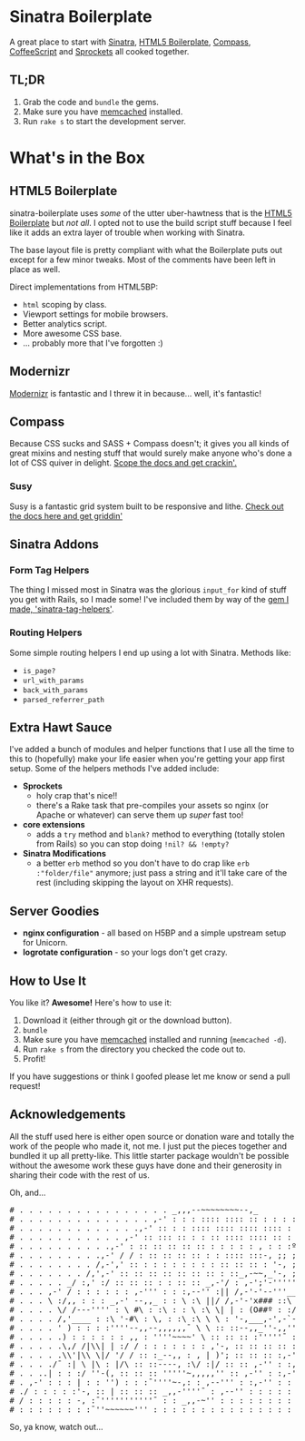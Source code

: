 # Sinatra Boilerplate
A great place to start with [Sinatra](http://www.sinatrarb.com/), [HTML5 Boilerplate](http://html5boilerplate.com/), [Compass](http://compass-style.org/), [CoffeeScript](http://coffeescript.org/) and [Sprockets](https://github.com/sstephenson/sprockets) all cooked together.

## TL;DR
1. Grab the code and `bundle` the gems.
2. Make sure you have [memcached](http://www.memcached.org/) installed.
3. Run `rake s` to start the development server.

# What's in the Box
## HTML5 Boilerplate
sinatra-boilerplate uses *some* of the utter uber-hawtness that is the [HTML5 Boilerplate](http://html5boilerplate.com/) but *not all*. I opted not to use the build script stuff because I feel like it adds an extra layer of trouble when working with Sinatra.

The base layout file is pretty compliant with what the Boilerplate puts out except for a few minor tweaks. Most of the comments have been left in place as well.

Direct implementations from HTML5BP:

* `html` scoping by class.
* Viewport settings for mobile browsers.
* Better analytics script.
* More awesome CSS base.
* ... probably more that I've forgotten :)

## Modernizr
[Modernizr](http://www.modernizr.com/) is fantastic and I threw it in because... well, it's fantastic!

## Compass
Because CSS sucks and SASS + Compass doesn't; it gives you all kinds of great mixins and nesting stuff that would surely make anyone who's done a lot of CSS quiver in delight. [Scope the docs and get crackin'.](http://compass-style.org/)

### Susy
Susy is a fantastic grid system built to be responsive and lithe. [Check out the docs here and get griddin'](http://susy.oddbird.net/)

## Sinatra Addons
### Form Tag Helpers
The thing I missed most in Sinatra was the glorious `input_for` kind of stuff you get with Rails, so I made some! I've included them by way of the [gem I made, 'sinatra-tag-helpers'](https://github.com/l3ck/sinatra-tag-helpers).

### Routing Helpers
Some simple routing helpers I end up using a lot with Sinatra. Methods like:
* `is_page?`
* `url_with_params`
* `back_with_params`
* `parsed_referrer_path`

## Extra Hawt Sauce
I've added a bunch of modules and helper functions that I use all the time to this to (hopefully) make your life easier when you're getting your app first setup. Some of the helpers methods I've added include:

* **Sprockets**
  * holy crap that's nice!!
  * there's a Rake task that pre-compiles your assets so nginx (or Apache or whatever) can serve them up _super_ fast too!
* **core extensions**
  * adds a `try` method and `blank?` method to everything (totally stolen from Rails) so you can stop doing `!nil? && !empty?`
* **Sinatra Modifications**
  * a better `erb` method so you don't have to do crap like `erb :"folder/file"` anymore; just pass a string and it'll take care of the rest (including skipping the layout on XHR requests).

## Server Goodies
* **nginx configuration** - all based on H5BP and a simple upstream setup for Unicorn.
* **logrotate configuration** - so your logs don't get crazy.

## How to Use It
You like it? **Awesome!** Here's how to use it:

1. Download it (either through git or the download button).
2. `bundle`
3. Make sure you have [memcached](http://www.memcached.org/) installed and running (`memcached -d`).
4. Run `rake s` from the directory you checked the code out to.
5. Profit!

If you have suggestions or think I goofed please let me know or send a pull request!

## Acknowledgements
All the stuff used here is either open source or donation ware and totally the work of the people who made it, not me. I just put the pieces together and bundled it up all pretty-like. This little starter package wouldn't be possible without the awesome work these guys have done and their generosity in sharing their code with the rest of us.

Oh, and...

<pre>
# . . . . . . . . . . . . . . . . _,,,--~~~~~~~~--,_
# . . . . . . . . . . . . . . ,-' : : : :::: :::: :: : : : : :º '-, ITS A TRAP!
# . . . . . . . . . . . . .,-' :: : : :::: :::: :::: :::: : : :o : '-,
# . . . . . . . . . . . ,-' :: ::: :: : : :: :::: :::: :: : : : : :O '-,
# . . . . . . . . . .,-' : :: :: :: :: :: : : : : : , : : :º :::: :::: ::';
# . . . . . . . . .,-' / / : :: :: :: :: : : :::: :::-, ;; ;; ;; ;; ;; ;; ;\
# . . . . . . . . /,-',' :: : : : : : : : : :: :: :: : '-, ;; ;; ;; ;; ;; ;;|
# . . . . . . . /,',-' :: :: :: :: :: :: :: : ::_,-~~,_'-, ;; ;; ;; ;; |
# . . . . . _/ :,' :/ :: :: :: : : :: :: _,-'/ : ,-';'-'''''~-, ;; ;; ;;,'
# . . . ,-' / : : : : : : ,-''' : : :,--'' :|| /,-'-'--'''__,''' \ ;; ;,-'/
# . . . \ :/,, : : : _,-' --,,_ : : \ :\ ||/ /,-'-'x### ::\ \ ;;/
# . . . . \/ /---'''' : \ #\ : :\ : : \ :\ \| | : (O##º : :/ /-''
# . . . . /,'____ : :\ '-#\ : \, : :\ :\ \ \ : '-,___,-',-`-,,
# . . . . ' ) : : : :''''--,,--,,,,,,¯ \ \ :: ::--,,_''-,,'''¯ :'- :'-,
# . . . . .) : : : : : : ,, : ''''~~~~' \ :: :: :: :'''''¯ :: ,-' :,/\
# . . . . .\,/ /|\\| | :/ / : : : : : : : ,'-, :: :: :: :: ::,--'' :,-' \ \
# . . . . .\\'|\\ \|/ '/ / :: :_--,, : , | )'; :: :: :: :,-'' : ,-' : : :\ \,
# . . . ./¯ :| \ |\ : |/\ :: ::----, :\/ :|/ :: :: ,-'' : :,-' : : : : : : ''-,,
# . . ..| : : :/ ''-(, :: :: :: '''''~,,,,,'' :: ,-'' : :,-' : : : : : : : : :,-'''\\
# . ,-' : : : | : : '') : : :¯''''~-,: : ,--''' : :,-'' : : : : : : : : : ,-' :¯'''''-,_ .
# ./ : : : : :'-, :: | :: :: :: _,,-''''¯ : ,--'' : : : : : : : : : : : / : : : : : : :''-,
# / : : : : : -, :¯'''''''''''¯ : : _,,-~'' : : : : : : : : : : : : : :| : : : : : : : : :
# : : : : : : : :¯''~~~~~~''' : : : : : : : : : : : : : : : : : : | : : : : : : : : :
</pre>

So, ya know, watch out...
